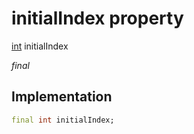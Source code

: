 


# initialIndex property






[int](https://api.flutter.dev/flutter/dart-core/int-class.html) initialIndex
  
_final_






## Implementation

```dart
final int initialIndex;


```








